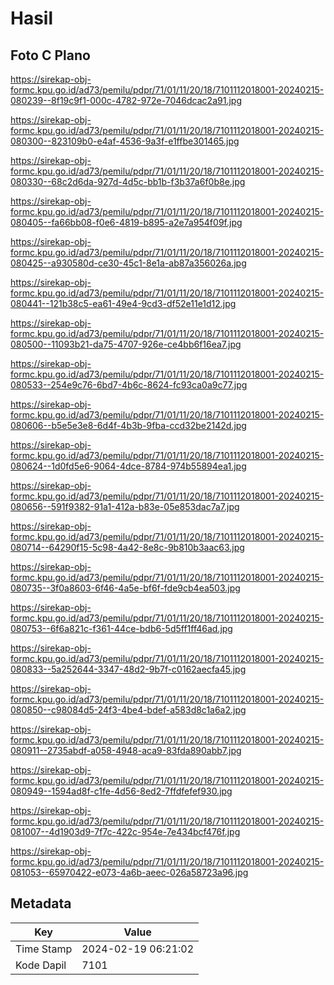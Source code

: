 # Hasil

## Foto C Plano

https://sirekap-obj-formc.kpu.go.id/ad73/pemilu/pdpr/71/01/11/20/18/7101112018001-20240215-080239--8f19c9f1-000c-4782-972e-7046dcac2a91.jpg

https://sirekap-obj-formc.kpu.go.id/ad73/pemilu/pdpr/71/01/11/20/18/7101112018001-20240215-080300--823109b0-e4af-4536-9a3f-e1ffbe301465.jpg

https://sirekap-obj-formc.kpu.go.id/ad73/pemilu/pdpr/71/01/11/20/18/7101112018001-20240215-080330--68c2d6da-927d-4d5c-bb1b-f3b37a6f0b8e.jpg

https://sirekap-obj-formc.kpu.go.id/ad73/pemilu/pdpr/71/01/11/20/18/7101112018001-20240215-080405--fa66bb08-f0e6-4819-b895-a2e7a954f09f.jpg

https://sirekap-obj-formc.kpu.go.id/ad73/pemilu/pdpr/71/01/11/20/18/7101112018001-20240215-080425--a930580d-ce30-45c1-8e1a-ab87a356026a.jpg

https://sirekap-obj-formc.kpu.go.id/ad73/pemilu/pdpr/71/01/11/20/18/7101112018001-20240215-080441--121b38c5-ea61-49e4-9cd3-df52e11e1d12.jpg

https://sirekap-obj-formc.kpu.go.id/ad73/pemilu/pdpr/71/01/11/20/18/7101112018001-20240215-080500--11093b21-da75-4707-926e-ce4bb6f16ea7.jpg

https://sirekap-obj-formc.kpu.go.id/ad73/pemilu/pdpr/71/01/11/20/18/7101112018001-20240215-080533--254e9c76-6bd7-4b6c-8624-fc93ca0a9c77.jpg

https://sirekap-obj-formc.kpu.go.id/ad73/pemilu/pdpr/71/01/11/20/18/7101112018001-20240215-080606--b5e5e3e8-6d4f-4b3b-9fba-ccd32be2142d.jpg

https://sirekap-obj-formc.kpu.go.id/ad73/pemilu/pdpr/71/01/11/20/18/7101112018001-20240215-080624--1d0fd5e6-9064-4dce-8784-974b55894ea1.jpg

https://sirekap-obj-formc.kpu.go.id/ad73/pemilu/pdpr/71/01/11/20/18/7101112018001-20240215-080656--591f9382-91a1-412a-b83e-05e853dac7a7.jpg

https://sirekap-obj-formc.kpu.go.id/ad73/pemilu/pdpr/71/01/11/20/18/7101112018001-20240215-080714--64290f15-5c98-4a42-8e8c-9b810b3aac63.jpg

https://sirekap-obj-formc.kpu.go.id/ad73/pemilu/pdpr/71/01/11/20/18/7101112018001-20240215-080735--3f0a8603-6f46-4a5e-bf6f-fde9cb4ea503.jpg

https://sirekap-obj-formc.kpu.go.id/ad73/pemilu/pdpr/71/01/11/20/18/7101112018001-20240215-080753--6f6a821c-f361-44ce-bdb6-5d5ff1ff46ad.jpg

https://sirekap-obj-formc.kpu.go.id/ad73/pemilu/pdpr/71/01/11/20/18/7101112018001-20240215-080833--5a252644-3347-48d2-9b7f-c0162aecfa45.jpg

https://sirekap-obj-formc.kpu.go.id/ad73/pemilu/pdpr/71/01/11/20/18/7101112018001-20240215-080850--c98084d5-24f3-4be4-bdef-a583d8c1a6a2.jpg

https://sirekap-obj-formc.kpu.go.id/ad73/pemilu/pdpr/71/01/11/20/18/7101112018001-20240215-080911--2735abdf-a058-4948-aca9-83fda890abb7.jpg

https://sirekap-obj-formc.kpu.go.id/ad73/pemilu/pdpr/71/01/11/20/18/7101112018001-20240215-080949--1594ad8f-c1fe-4d56-8ed2-7ffdfefef930.jpg

https://sirekap-obj-formc.kpu.go.id/ad73/pemilu/pdpr/71/01/11/20/18/7101112018001-20240215-081007--4d1903d9-7f7c-422c-954e-7e434bcf476f.jpg

https://sirekap-obj-formc.kpu.go.id/ad73/pemilu/pdpr/71/01/11/20/18/7101112018001-20240215-081053--65970422-e073-4a6b-aeec-026a58723a96.jpg


## Metadata

| Key        | Value               |
| ---------- | ------------------- |
| Time Stamp | 2024-02-19 06:21:02 |
| Kode Dapil | 7101                |



